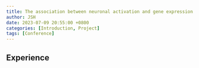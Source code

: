 ```yaml
---
title: The association between neuronal activation and gene expression in ADHD explains impulsive behavior
author: JSH
date: 2023-07-09 20:55:00 +0800
categories: [Introduction, Project]
tags: [Conference]
---
```


## Experience
